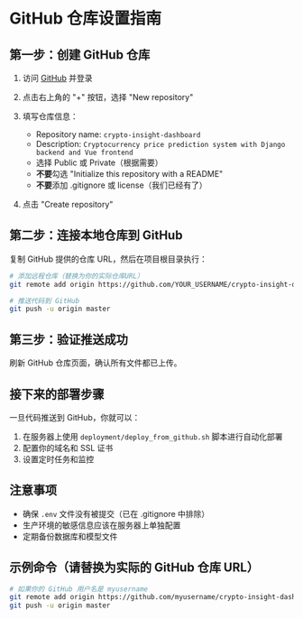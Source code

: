 # GitHub 仓库设置指南

## 第一步：创建 GitHub 仓库

1. 访问 [GitHub](https://github.com) 并登录
2. 点击右上角的 "+" 按钮，选择 "New repository"
3. 填写仓库信息：
   - Repository name: `crypto-insight-dashboard`
   - Description: `Cryptocurrency price prediction system with Django backend and Vue frontend`
   - 选择 Public 或 Private（根据需要）
   - **不要**勾选 "Initialize this repository with a README"
   - **不要**添加 .gitignore 或 license（我们已经有了）

4. 点击 "Create repository"

## 第二步：连接本地仓库到 GitHub

复制 GitHub 提供的仓库 URL，然后在项目根目录执行：

```bash
# 添加远程仓库（替换为你的实际仓库URL）
git remote add origin https://github.com/YOUR_USERNAME/crypto-insight-dashboard.git

# 推送代码到 GitHub
git push -u origin master
```

## 第三步：验证推送成功

刷新 GitHub 仓库页面，确认所有文件都已上传。

## 接下来的部署步骤

一旦代码推送到 GitHub，你就可以：

1. 在服务器上使用 `deployment/deploy_from_github.sh` 脚本进行自动化部署
2. 配置你的域名和 SSL 证书
3. 设置定时任务和监控

## 注意事项

- 确保 `.env` 文件没有被提交（已在 .gitignore 中排除）
- 生产环境的敏感信息应该在服务器上单独配置
- 定期备份数据库和模型文件

## 示例命令（请替换为实际的 GitHub 仓库 URL）

```bash
# 如果你的 GitHub 用户名是 myusername
git remote add origin https://github.com/myusername/crypto-insight-dashboard.git
git push -u origin master
```
